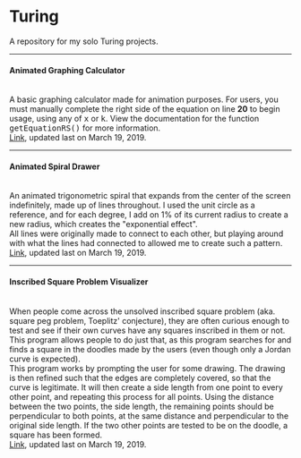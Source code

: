 # Turing
A repository for my solo Turing projects.

<hr>

#### Animated Graphing Calculator ####
<br>
A basic graphing calculator made for animation purposes. For users, you must manually complete the right side of the equation on line <b>20</b> to begin usage, using any of <tt>x</tt> or <tt>k</tt>. View the documentation for the function <tt>getEquationRS()</tt> for more information.
<br>
<a href="https://github.com/PtJung/Turing/blob/master/animated-graphing-calculator.t">Link</a>, updated last on March 19, 2019.
<hr>

#### Animated Spiral Drawer ####
<br>
An animated trigonometric spiral that expands from the center of the screen indefinitely, made up of lines throughout. I used the unit circle as a reference, and for each degree, I add on 1% of its current radius to create a new radius, which creates the "exponential effect".
<br>
All lines were originally made to connect to each other, but playing around with what the lines had connected to allowed me to create such a pattern.
<br>
<a href="https://github.com/PtJung/Turing/blob/master/animated-spiral-drawer.t">Link</a>, updated last on March 19, 2019.
<hr>

#### Inscribed Square Problem Visualizer ####
<br>
When people come across the unsolved inscribed square problem (aka. square peg problem, Toeplitz' conjecture), they are often curious enough to test and see if their own curves have any squares inscribed in them or not. This program allows people to do just that, as this program searches for and finds a square in the doodles made by the users (even though only a Jordan curve is expected).
<br>
This program works by prompting the user for some drawing. The drawing is then refined such that the edges are completely covered, so that the curve is legitimate. It will then create a side length from one point to every other point, and repeating this process for all points. Using the distance between the two points, the side length, the remaining points should be perpendicular to both points, at the same distance and perpendicular to the original side length. If the two other points are tested to be on the doodle, a square has been formed.
<br>
<a href="https://github.com/PtJung/Turing/blob/master/inscribed-square-problem-visualizer.t">Link</a>, updated last on March 19, 2019.

